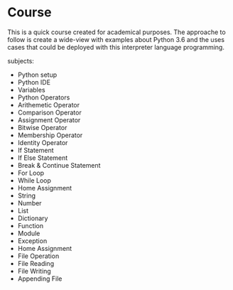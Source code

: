 # Course 

This is a quick course created for academical purposes. The approache to follow is create a wide-view with examples about Python 3.6 
and the uses cases that could be deployed with this interpreter language programming.

subjects: 

* Python setup
* Python IDE
* Variables
* Python Operators
* Arithemetic Operator
* Comparison Operator
* Assignment Operator
* Bitwise Operator
* Membership Operator
* Identity Operator
* If Statement
* If Else Statement
* Break & Continue Statement
* For Loop
* While Loop
* Home Assignment
* String
* Number
* List
* Dictionary
* Function
* Module
* Exception
* Home Assignment
* File Operation
* File Reading
* File Writing
* Appending File
